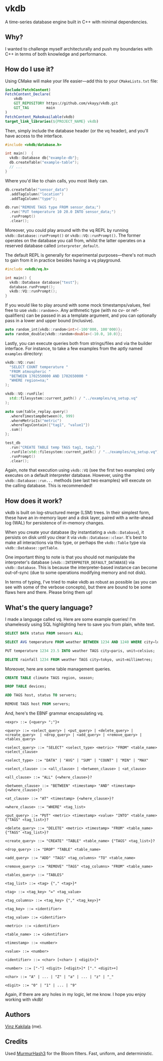 # vkdb

A time-series database engine built in C++ with minimal dependencies.

## Why?

I wanted to challenge myself architecturally and push my boundaries with C++ in terms of both knowledge and performance.

## How do I use it?

Using CMake will make your life easier—add this to your `CMakeLists.txt` file:

```cmake
include(FetchContent)
FetchContent_Declare(
    vkdb
    GIT_REPOSITORY https://github.com/vkayy/vkdb.git
    GIT_TAG        main
)
FetchContent_MakeAvailable(vkdb)
target_link_libraries(${PROJECT_NAME} vkdb)
```

Then, simply include the database header (or the vq header), and you'll have access to the interface.

```cpp
#include <vkdb/database.h>

int main()  {
  vkdb::Database db{"example-db"};
  db.createTable("example-table");
  // ...
}
```

Where you'd like to chain calls, you most likely can.

```cpp
db.createTable("sensor_data")
  .addTagColumn("location")
  .addTagColumn("type");

db.run("REMOVE TAGS type FROM sensor_data;")
  .run("PUT temperature 10 20.0 INTO sensor_data;")
  .runPrompt()
  .clear();
```

Moreover, you could play around with the vq REPL by running `vkdb::Database::runPrompt()` or `vkdb::VQ::runPrompt()`. The former operates on the database you call from, whilst the latter operates on a reserved database called `interpreter_default`.

The default REPL is generally for experimental purposes—there's not much to gain from it in practice besides having a vq playground.

```cpp
#include <vkdb/vq.h>

int main() {
  vkdb::Database database{"test"};
  database.runPrompt();
  vkdb::VQ::runPrompt();
}
```

If you would like to play around with some mock timestamps/values, feel free to use `vkdb::random<>`. Any arithmetic type (with no cv- or ref-qualifiers) can be passed in as a template argument, and you can optionally pass in a lower and upper bound (inclusive).

```cpp
auto random_int{vkdb::random<int>(-100'000, 100'000)};
auto random_double{vkdb::random<double>(-10.0, 10.0)};
```

Lastly, you can execute queries both from strings/files and via the builder interface. For instance, to take a few examples from the aptly named `examples` directory:

```cpp
vkdb::VQ::run(
  "SELECT COUNT temperature "
  "FROM atmospheric "
  "BETWEEN 1702550000 AND 1702650000 "
  "WHERE region=na;"
);

vkdb::VQ::runFile(
  std::filesystem::current_path() / "../examples/vq_setup.vq"
);

auto sum{table_replay.query()
  .whereTimestampBetween(0, 999)
  .whereMetricIs("metric")
  .whereTagsContain({"tag1", "value1"})
  .sum()
};

test_db
  .run("CREATE TABLE temp TAGS tag1, tag2;")
  .runFile(std::filesystem::current_path() / "../examples/vq_setup.vq")
  .runPrompt()
  .clear();
```

Again, note that execution using `vkdb::VQ` (see the first two examples) only executes on a default interpreter database. However, using the `vkdb::Database::run...` methods (see last two examples) will execute on the calling database. This is recommended!

## How does it work?

vkdb is built on log-structured merge (LSM) trees. In their simplest form, these have an in-memory layer and a disk layer, paired with a write-ahead log (WAL) for persistence of in-memory changes.

When you create your database (by instantiating a `vkdb::Database`), it persists on disk until you clear it via `vkdb::Database::clear`. It's best to make all interactions via this type, or perhaps the `vkdb::Table` type via `vkdb::Database::getTable`.

One important thing to note is that you should not manipulate the interpreter's database (`vkdb::INTERPRETER_DEFAULT_DATABASE`) via `vkdb::Database`. This is because the interpreter-based instance can become out-of-sync (due to some operations modifying memory and not disk).

In terms of typing, I've tried to make vkdb as robust as possible (as you can see with some of the verbose concepts), but there are bound to be some flaws here and there. Please bring them up!

## What's the query language?

I made a language called vq. Here are some example queries! I'm shamelessly using SQL highlighting here to save you from plain, white text.

```sql
SELECT DATA status FROM sensors ALL;

SELECT AVG temperature FROM weather BETWEEN 1234 AND 1240 WHERE city=london, unit=celsius;

PUT temperature 1234 23.5 INTO weather TAGS city=paris, unit=celsius;

DELETE rainfall 1234 FROM weather TAGS city=tokyo, unit=millimetres;
```

Moreover, here are some table management queries.

```sql
CREATE TABLE climate TAGS region, season;

DROP TABLE devices;

ADD TAGS host, status TO servers;

REMOVE TAGS host FROM servers;
```

And, here's the EBNF grammar encapsulating vq.

```bnf
<expr> ::= {<query> ";"}+

<query> ::= <select_query> | <put_query> | <delete_query> | <create_query>  | <drop_query> | <add_query> | <remove_query> | <tables_query>

<select_query> ::= "SELECT" <select_type> <metric> "FROM" <table_name> <select_clause>

<select_type> ::= "DATA" | "AVG" | "SUM" | "COUNT" | "MIN" | "MAX"

<select_clause> ::= <all_clause> | <between_clause> | <at_clause>

<all_clause> ::= "ALL" {<where_clause>}?

<between_clause> ::= "BETWEEN" <timestamp> "AND" <timestamp> {<where_clause>}?

<at_clause> ::= "AT" <timestamp> {<where_clause>}?

<where_clause> ::= "WHERE" <tag_list>

<put_query> ::= "PUT" <metric> <timestamp> <value> "INTO" <table_name> {"TAGS" <tag_list>}?

<delete_query> ::= "DELETE" <metric> <timestamp> "FROM" <table_name> {"TAGS" <tag_list>}?

<create_query> ::= "CREATE" "TABLE" <table_name> {"TAGS" <tag_list>}?

<drop_query> ::= "DROP" "TABLE" <table_name>

<add_query> ::= "ADD" "TAGS" <tag_columns> "TO" <table_name>

<remove_query> ::= "REMOVE" "TAGS" <tag_columns> "FROM" <table_name>

<tables_query> ::= "TABLES"

<tag_list> ::= <tag> {"," <tag>}*

<tag> ::= <tag_key> "=" <tag_value>

<tag_columns> ::= <tag_key> {"," <tag_key>}*

<tag_key> ::= <identifier>

<tag_value> ::= <identifier>

<metric> ::= <identifier>

<table_name> ::= <identifier>

<timestamp> ::= <number>

<value> ::= <number>

<identifier> ::= <char> [<char> | <digit>]*

<number> ::= ["-"] <digit> [<digit>]* ["." <digit>+]

<char> ::= "A" | ... | "Z" | "a" | ... | "z" | "_"

<digit> ::= "0" | "1" | ... | "9"
```

Again, if there are any holes in my logic, let me know. I hope you enjoy working with vkdb!

## Authors

[Vinz Kakilala](https://linkedin.com/in/vinzkakilala) (me).

## Credits

Used [MurmurHash3](https://github.com/aappleby/smhasher/blob/master/src/MurmurHash3.cpp) for the Bloom filters. Fast, uniform, and deterministic.
